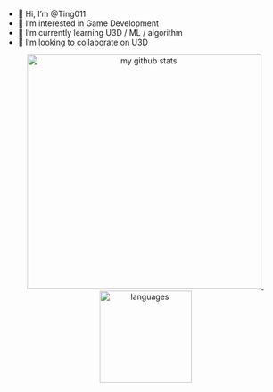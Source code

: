 - 👋 Hi, I’m @Ting011
- 👀 I’m interested in Game Development
- 🌱 I’m currently learning U3D / ML / algorithm
- 💞️ I’m looking to collaborate on U3D

<!-- [![Anurag's GitHub stats](https://github-readme-stats.vercel.app/api?username=Ting011)](https://github.com/anuraghazra/github-readme-stats) -->


<a align="center" href="#">
    <p align="center">
    <img src="https://github-readme-stats.vercel.app/api?username=Ting011&show_icons=true&theme=tokyonight" alt="my github stats" width="420"/>&nbsp;<img src="https://github-readme-stats.vercel.app/api/top-langs/?username=Ting011&layout=compact&theme=tokyonight" alt="languages" height="165">
    </p>
</a>
<!---
Ting011/Ting011 is a ✨ special ✨ repository because its `README.md` (this file) appears on your GitHub profile.
You can click the Preview link to take a look at your changes.
--->
